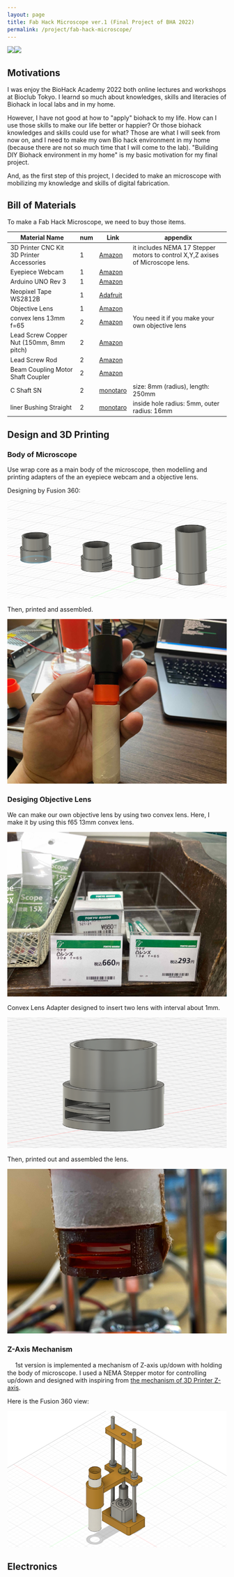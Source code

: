 ```yaml
---
layout: page
title: Fab Hack Microscope ver.1 (Final Project of BHA 2022)
permalink: /project/fab-hack-microscope/
---
```


<img src="../fp-img/IMG_1757.jpg" width="50%"><img src="../fp-img/fp-pic2.jpg" width="50%">

## Motivations

I was enjoy the BioHack Academy 2022 both online lectures and workshops at Bioclub Tokyo. I learnd so much about knowledges, skills and literacies of Biohack in local labs and in my home. 

However, I have not good at how to "apply" biohack to my life. How can I use those skills to make our life better or happier? Or those biohack knowledges and skills could use for what? Those are what I will seek from now on, and I need to make my own Bio hack environment in my home (because there are not so much time that I will come to the lab). "Building DIY Biohack environment in my home" is my basic motivation for my final project. 

And, as the first step of this project, I decided to make an microscope with mobilizing my knowledge and skills of digital fabrication.

## Bill of Materials

To make a Fab Hack Microscope, we need to buy those items. 

| Material Name | num | Link |               appendix                              | 
|---------------|-----|------|-----------------------------------------------------|
| 3D Printer CNC Kit 3D Printer Accessories | 1 |[Amazon](https://www.amazon.co.jp/-/en/gp/product/B083Q75HSF/)| it includes NEMA 17 Stepper motors to control X,Y,Z axises of Microscope lens.
| Eyepiece Webcam | 1 | [Amazon](https://www.amazon.co.jp/-/en/gp/product/B07Z8LKKDZ/?th=1)|
| Arduino UNO Rev 3 | 1 | [Amazon](https://www.amazon.co.jp/dp/B008GRTSV6)|
| Neopixel Tape WS2812B | 1 | [Adafruit](https://www.adafruit.com/product/1376?length=1)|
| Objective Lens | 1 | [Amazon](https://www.amazon.co.jp/-/en/gp/product/B07PM73VFD/)|
| convex lens 13mm f=65 | 2 | [Amazon](https://www.amazon.co.jp/dp/B0091FQOQY) | You need it if you make your own objective lens    |
| Lead Screw Copper Nut (150mm, 8mm pitch) | 2 | [Amazon](https://www.amazon.co.jp/-/en/gp/product/B07RB5NPV8/) | 
| Lead Screw Rod | 2 | [Amazon](https://www.amazon.co.jp/-/en/gp/product/B07RB5NPV8/) |
| Beam Coupling Motor Shaft Coupler | 2 | [Amazon](https://www.amazon.co.jp/-/en/gp/product/B07ZMYSYLH/?th=1) |
| C Shaft SN | 2 | [monotaro](https://www.monotaro.com/p/3747/3843/?displayId=5) | size: 8mm (radius), length: 250mm |
| liner Bushing Straight | 2 | [monotaro](https://www.monotaro.com/p/0360/7923/?displayId=5) | inside hole radius: 5mm, outer radius: 16mm |

## Design and 3D Printing


### Body of Microscope

Use wrap core as a main body of the microscope, then modelling and printing adapters of the an eyepiece webcam and a objective lens.

Designing by Fusion 360:

![](./fp-img/fp-pic1.png)

Then, printed and assembled. 

![](./fp-img/IMG_1822.jpg)

### Desiging Objective Lens

We can make our own objective lens by using two convex lens. Here, I make it by using this f65 13mm convex lens.

![](./fp-img/IMG_1589.jpg)

Convex Lens Adapter designed to insert two lens with interval about 1mm.

![](./fp-img/fp-pic3.png)

Then, printed out and assembled the lens.

![](./fp-img/IMG_1615.jpg)

### Z-Axis Mechanism
　
1st version is implemented a mechanism of Z-axis up/down with holding the body of microscope. I used a NEMA Stepper motor for controlling up/down and designed with inspiring from [the mechanism of 3D Printer Z-axis](https://forum.duet3d.com/topic/16486/choosing-a-z-axis-style/9).

Here is the Fusion 360 view:

![](./fp-img/fp-pic4.png)



## Electronics






